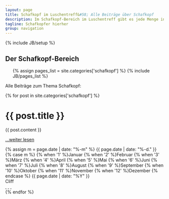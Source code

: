 ```yaml
---
layout: page
title: Schafkopf im Luschentreff&#58; Alle Beiträge über Schafkopf
description: Im Schafkopf-Bereich im Luschentreff gibt es jede Menge interessante Beiträge zum Schafkopf. 
tagline: Schafkopfer hierher
group: navigation
---
```

{% include JB/setup %}

<div class="col-md-12">
  <div class="category-header">
    <h2>Der Schafkopf-Bereich</h2>
    <ul class="tag_box inline">
      {% assign pages_list = site.categories['schafkopf'] %}
      {% include JB/pages_list %}
    </ul>
  </div>

  <p>Alle Beiträge zum Thema Schafkopf:</p>
</div>

<div class="posts col-md-12">
  
  {% for post in site.categories['schafkopf'] %}
    <div class="article row">
      <div class="page-header col-md-12">
        <h1>{{ post.title }}</h1>
      </div>
      <div class="main col-md-8">
        {{ post.content }}
        <p><a href="{{ BASE_PATH }}{{ post.url }}">…weiter lesen</a></p>
      </div>
      <div class="col-md-4">
        <div class="col-md-12 meta-tag">
          <span class="date">
            <!-- Whitespace added for readability -->
            {% assign m = page.date | date: "%-m" %}
            {{ page.date | date: "%-d." }}
            {% case m %}
              {% when '1' %}Januar
              {% when '2' %}Februar
              {% when '3' %}M&auml;rz
              {% when '4' %}April
              {% when '5' %}Mai
              {% when '6' %}Juni
              {% when '7' %}Juli
              {% when '8' %}August
              {% when '9' %}September
              {% when '10' %}Oktober
              {% when '11' %}November
              {% when '12' %}Dezember
            {% endcase %}
            {{ page.date | date: "%Y" }}
          </span><br />
          <span>Cliff</span>
          <div class="social-media">
            <a href="https://plus.google.com/share?url=http://www.luschentreff.de" class="fa fa-google-plus" target="_blank">&nbsp;</a>
            <a href="http://www.facebook.com/sharer.php?u=www.luschentreff.de" class="fa fa-facebook-square" target="_blank">&nbsp;</a>
            <a href="http://twitter.com/share?url=http://www.luschentreff" class="fa fa-twitter" target="_blank">&nbsp;</a>
          </div>
        </div>
      </div>
    </div>
  {% endfor %}
</div>
